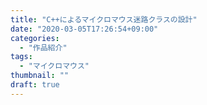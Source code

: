 ```yaml
---
title: "C++によるマイクロマウス迷路クラスの設計"
date: "2020-03-05T17:26:54+09:00"
categories:
  - "作品紹介"
tags:
  - "マイクロマウス"
thumbnail: ""
draft: true
---
```




<!--more-->
